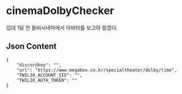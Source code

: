 # cinemaDolbyChecker
입대 1달 전 돌비시네마에서 아바타를 보고야 말겠다.


## Json Content
```
{
    "discordkey": "",
    "url": "https://www.megabox.co.kr/specialtheater/dolby/time",
    "TWILIO_ACCOUNT_SID": "",
    "TWILIO_AUTH_TOKEN": ""
}
```

